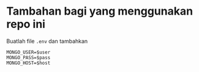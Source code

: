 # Tambahan bagi yang menggunakan repo ini
Buatlah file `.env` dan tambahkan
```
MONGO_USER=$user
MONGO_PASS=$pass
MONGO_HOST=$host
```
